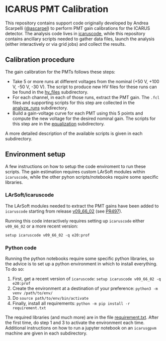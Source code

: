 # ICARUS PMT Calibration
This repository contains support code originally developed by Andrea Scarpelli ([@ascarpel](https://github.com/ascarpel)) to perform PMT gain calibrations for the ICARUS detector.
The analysis code lives in [icaruscode](https://github.com/SBNSoftware/icaruscode/), while this repository contains ancillary scripts needed to gather data files,
launch the analysis (either interactively or via grid jobs) and collect the results.

## Calibration procedure
The gain calibration for the PMTs follows these steps:

* Take 5 or more runs at different voltages from the nominal (+50 V, +100 V, -50 V, -30 V). The script to produce new HV files for these runs can be found in the [hv_files](./hv_files) subdirectory.
* For each channel, in each of those runs, extract the PMT gain. The `.fcl` files and supporting scripts for this step are collected in the [analyze_runs](./analyze_runs) subdirectory.
* Build a gain-voltage curve for each PMT using this 5 points and compute the new voltage for the desired nominal gain. The scripts for this step  are in the [equalization](./equalization) subdirectory.

A more detailed description of the available scripts is given in each subdirectory.

## Environment setup
A few instructions on how to setup the code enviroment to run these scripts.
The gain estimation requires custom LArSoft modules within `icaruscode`, while the other pyhon scripts/notebooks require some specific libraries.

### LArSoft/icaruscode
The LArSoft modules needed to extract the PMT gains have been added to `icaruscode` starting from release [v09_66_02](https://github.com/SBNSoftware/icaruscode/tree/v09_66_02) (see [PR497](https://github.com/SBNSoftware/icaruscode/pull/497)).

Running this code interactively requires setting up `icaruscode` either `v09_66_02` or a more recent version:
```
setup icaruscode v09_66_02 -q e20:prof
``` 

### Python code
Running the python notebooks require some specific python libraries, so the advice is to set up a python environment in which to install everything. To do so:

1. First, get a recent version of `icaruscode`: `setup icaruscode v09_66_02 -q e20:prof`
2. Create the environment at a destination of your preference:  `python3 -m venv /path/to/env/`
3. Do `source path/to/env/bin/activate`
4. Finally, install all requirements:  `python -m pip install -r requirement.txt`

The required libraries (and much more) are in the file [requirement.txt](../requirement.txt). 
After the first time, do step 1 and 3 to activate the environment each time.
Additional instructions on how to run a jupyter notebook on an `icarusgpvm` machine are given in each subdirectory.
